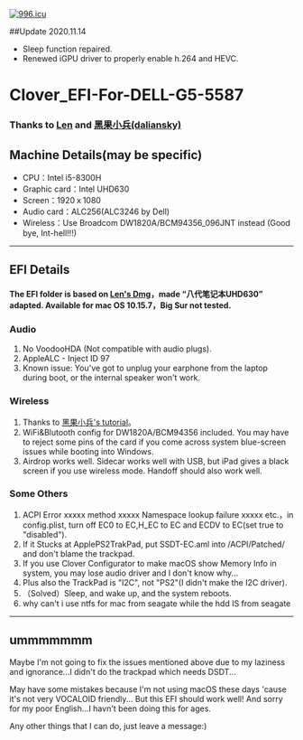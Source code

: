 [![996.icu](https://img.shields.io/badge/link-996.icu-red.svg)](https://996.icu)

##Update 2020.11.14
* Sleep function repaired.
* Renewed iGPU driver to properly enable h.264 and HEVC.




# Clover_EFI-For-DELL-G5-5587


### Thanks to [Len](http://i.pcbeta.com/space-uid-4532202.html) and [黑果小兵(daliansky)](https://daliansky.net)
 
 
## Machine Details(may be specific)
* CPU：Intel i5-8300H
* Graphic card：Intel UHD630
* Screen：1920ｘ1080
* Audio card：ALC256(ALC3246 by Dell)
* Wireless：Use Broadcom DW1820A/BCM94356_096JNT instead (Good bye, Int-hell!!!)

----

## EFI Details
#### The EFI folder is based on [Len's Dmg](http://bbs.pcbeta.com/viewthread-1858946-1-1.html)，made “八代笔记本UHD630” adapted. Available for mac OS 10.15.7，Big Sur not tested.
    
### Audio
1. No VoodooHDA (Not compatible with audio plugs).
2. AppleALC - Inject ID 97
3. Known issue: You've got to unplug your earphone from the laptop during boot, or the internal speaker won't work.
   
### Wireless
1. Thanks to [黑果小兵's tutorial](https://blog.daliansky.net/DW1820A_BCM94350ZAE-driver-inserts-the-correct-posture.html)。
2. WiFi&Blutooth config for DW1820A/BCM94356 included. You may have to reject some pins of the card if you come across system blue-screen issues while booting into Windows.
3. Airdrop works well. Sidecar works well with USB, but iPad gives a black screen if you use wireless mode. Handoff should also work well. 

### Some Others
1. ACPI Error xxxxx method xxxxx Namespace lookup failure xxxxx etc.，in config.plist, turn off EC0 to EC,H_EC to EC and ECDV to EC(set true to "disabled").
2. If it Stucks at ApplePS2TrakPad, put SSDT-EC.aml into /ACPI/Patched/ and don't blame the trackpad.
3. If you use Clover Configurator to make macOS show Memory Info in system, you may lose audio driver and I don't know why...
4. Plus also the TrackPad is "I2C", not "PS2"(I didn't make the I2C driver).
5. （Solved）Sleep, and wake up, and the system reboots.
6. why can't i use ntfs for mac from seagate while the hdd IS from seagate

----

## ummmmmmm
Maybe I'm not going to fix the issues mentioned above due to my laziness and ignorance...I didn't do the trackpad which needs DSDT...

May have some mistakes because I'm not using macOS these days 'cause it's not very VOCALOID friendly...
But this EFI should work well!
And sorry for my poor English...I havn't been doing this for ages.

Any other things that I can do, just leave a message:)
